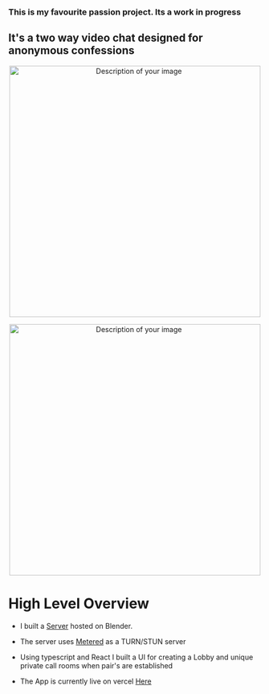 ### This is my favourite passion project. Its a work in progress

## It's a two way video chat designed for anonymous confessions

<p align="center"> <img src="https://github.com/user-attachments/assets/7cb71234-780f-4d64-ab84-f89395cd6450" width="500" height="500" alt="Description of your image"> </p>
<p align="center"> <img src="https://github.com/user-attachments/assets/516d75ed-4663-4e6b-9687-805c9170e062" width="500" height="500" alt="Description of your image"> </p>


# High Level Overview

- I built a [Server](https://github.com/dijisolanke/server/tree/main) hosted on Blender.

- The server uses [Metered](https://www.metered.ca/tools/openrelay/) as a TURN/STUN server

- Using typescript and React I built a UI for creating a Lobby and unique private call rooms when pair's are established

- The App is currently live on vercel [Here](https://confession-lake-five.vercel.app/)


